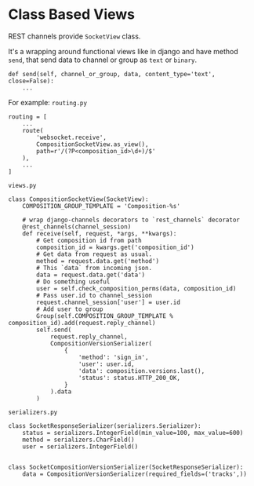 # Class Based Views

REST channels provide `SocketView` class.

It's a wrapping around functional views like in django and have method `send`,
that send data to channel or group as `text` or `binary`.

    def send(self, channel_or_group, data, content_type='text', close=False):
        ...

For example:
`routing.py`

    routing = [
        ...
        route(
            'websocket.receive',
            CompositionSocketView.as_view(),
            path=r'/(?P<composition_id>\d+)/$'
        ),
        ...
    ]
    
`views.py`

    class CompositionSocketView(SocketView):
        COMPOSITION_GROUP_TEMPLATE = 'Composition-%s'
        
        # wrap django-channels decorators to `rest_channels` decorator 
        @rest_channels(channel_session)
        def receive(self, request, *args, **kwargs):
            # Get composition id from path 
            composition_id = kwargs.get('composition_id')
            # Get data from request as usual.
            method = request.data.get('method')
            # This `data` from incoming json.
            data = request.data.get('data')
            # Do something useful
            user = self.check_composition_perms(data, composition_id)
            # Pass user.id to channel_session
            request.channel_session['user'] = user.id
            # Add user to group
            Group(self.COMPOSITION_GROUP_TEMPLATE % composition_id).add(request.reply_channel)
            self.send(
                request.reply_channel,
                CompositionVersionSerializer(
                    {
                        'method': 'sign_in',
                        'user': user.id,
                        'data': composition.versions.last(),
                        'status': status.HTTP_200_OK,
                    }
                ).data
            )
        
`serializers.py`

    class SocketResponseSerializer(serializers.Serializer):
        status = serializers.IntegerField(min_value=100, max_value=600)
        method = serializers.CharField()
        user = serializers.IntegerField()
    
    
    class SocketCompositionVersionSerializer(SocketResponseSerializer):
        data = CompositionVersionSerializer(required_fields=('tracks',))